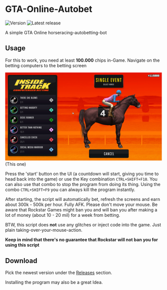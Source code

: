 # GTA-Online-Autobet

![Version](https://img.shields.io/badge/Version-0.4-green)
![Latest release](https://img.shields.io/badge/Latest_release-stable-green)

A simple GTA Online horseracing-autobetting-bot

## Usage

For this to work, you need at least **100.000** chips in-Game.
Navigate on the betting computers to the betting screen

![This one](betting.jpg)
(This one)

Press the 'start' button on the UI (a countdown will start, giving you time to head back into the game) or use the Key combination ```CTRL+SHIFT+F10```. You can also use that combo to stop the program from doing its thing. Using the combo ```CTRL+SHIFT+F9``` you can always kill the program instantly.

After starting, the script will automatically bet, refresh the screens and earn about 300k - 500k per hour. Fully AFK. Please don't move your mouse. Be aware that Rockstar Games might ban you and will ban you after making a lot of money (about 10 - 20 mil) for a week from betting.

BTW, this script does **not** use any glitches or inject code into the game. Just plain taking-over-your-mouse-action.

**Keep in mind that there's no guarantee that Rockstar will not ban you for using this script**

## Download

Pick the newest version under the [Releases](https://github.com/MarkusJx/GTA-Online-Autobet/releases) section.

Installing the program may also be a great Idea.
